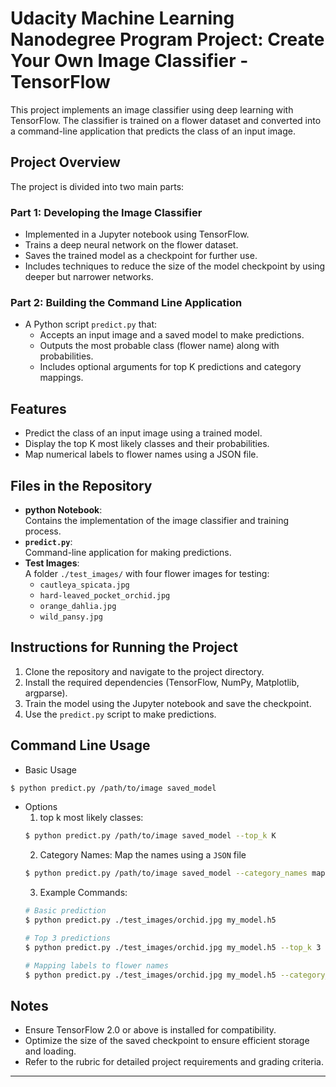 # Udacity Machine Learning Nanodegree Program Project: Create Your Own Image Classifier - TensorFlow
This project implements an image classifier using deep learning with TensorFlow. The classifier is trained on a flower dataset and converted into a command-line application that predicts the class of an input image.

## Project Overview

The project is divided into two main parts:

### Part 1: Developing the Image Classifier
- Implemented in a Jupyter notebook using TensorFlow.
- Trains a deep neural network on the flower dataset.
- Saves the trained model as a checkpoint for further use.
- Includes techniques to reduce the size of the model checkpoint by using deeper but narrower networks.

### Part 2: Building the Command Line Application
- A Python script `predict.py` that:
  - Accepts an input image and a saved model to make predictions.
  - Outputs the most probable class (flower name) along with probabilities.
  - Includes optional arguments for top K predictions and category mappings.

## Features

- Predict the class of an input image using a trained model.
- Display the top K most likely classes and their probabilities.
- Map numerical labels to flower names using a JSON file.

## Files in the Repository

- **python Notebook**:  
  Contains the implementation of the image classifier and training process.
- **`predict.py`**:  
  Command-line application for making predictions.
- **Test Images**:  
  A folder `./test_images/` with four flower images for testing:
  - `cautleya_spicata.jpg`
  - `hard-leaved_pocket_orchid.jpg`
  - `orange_dahlia.jpg`
  - `wild_pansy.jpg`

## Instructions for Running the Project

1. Clone the repository and navigate to the project directory.
2. Install the required dependencies (TensorFlow, NumPy, Matplotlib, argparse).
3. Train the model using the Jupyter notebook and save the checkpoint.
4. Use the `predict.py` script to make predictions.
## Command Line Usage
- Basic Usage
```bash
$ python predict.py /path/to/image saved_model
```
- Options
  1. top k most likely classes:
  ```bash
  $ python predict.py /path/to/image saved_model --top_k K
  ```
  2. Category Names: Map the names using a `JSON` file
  ```bash
  $ python predict.py /path/to/image saved_model --category_names map.json
  ```
  3. Example Commands:
  ```bash
  # Basic prediction
  $ python predict.py ./test_images/orchid.jpg my_model.h5
  
  # Top 3 predictions
  $ python predict.py ./test_images/orchid.jpg my_model.h5 --top_k 3
  
  # Mapping labels to flower names
  $ python predict.py ./test_images/orchid.jpg my_model.h5 --category_names label_map.json
  ```
  
## Notes
- Ensure TensorFlow 2.0 or above is installed for compatibility.
- Optimize the size of the saved checkpoint to ensure efficient storage and loading.
- Refer to the rubric for detailed project requirements and grading criteria.


---
